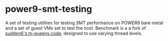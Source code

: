 # power9-smt-testing
A set of testing utilities for testing SMT performance on POWER9 bare metal and a set of guest VMs set to test the host. Benchmark is a a fork of [sudden6's m-queens code](https://github.com/sudden6/m-queens), designed to use varying thread levels.
